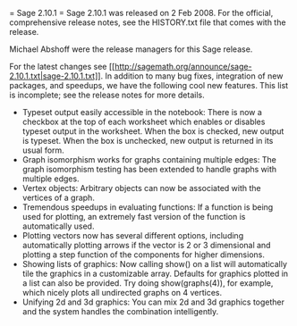 = Sage 2.10.1 =
Sage 2.10.1 was released on 2 Feb 2008.  For the official, comprehensive release notes, see the HISTORY.txt file that comes with the release. 

Michael Abshoff were the release managers for this Sage release.

For the latest changes see [[http://sagemath.org/announce/sage-2.10.1.txt|sage-2.10.1.txt]]. In addition to many bug fixes, integration of new packages, and speedups, we have the following cool new features.  This list is incomplete; see the release notes for more details.

 * Typeset output easily accessible in the notebook: There is now a checkbox at the top of each worksheet which enables or disables typeset output in the worksheet.  When the box is checked, new output is typeset.  When the box is unchecked, new output is returned in its usual form.
 * Graph isomorphism works for graphs containing multiple edges: The graph isomorphism testing has been extended to handle graphs with multiple edges. 
 * Vertex objects: Arbitrary objects can now be associated with the vertices of a graph.
 * Tremendous speedups in evaluating functions: If a function is being used for plotting, an extremely fast version of the function is automatically used.
 * Plotting vectors now has several different options, including automatically plotting arrows if the vector is 2 or 3 dimensional and plotting a step function of the components for higher dimensions.
 * Showing lists of graphics: Now calling show() on a list will automatically tile the graphics in a customizable array.  Defaults for graphics plotted in a list can also be provided.  Try doing show(graphs(4)), for example, which nicely plots all undirected graphs on 4 vertices.
 * Unifying 2d and 3d graphics: You can mix 2d and 3d graphics together and the system handles the combination intelligently.
